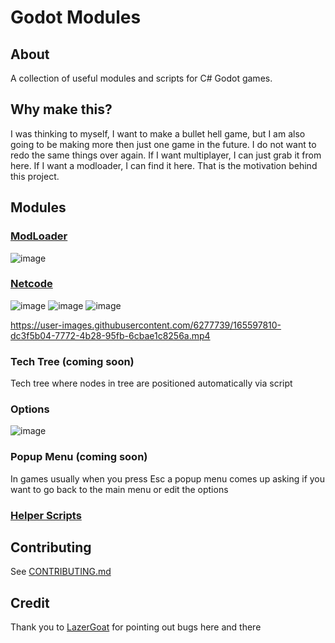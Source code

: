 # Godot Modules
## About
A collection of useful modules and scripts for C# Godot games.

## Why make this?
I was thinking to myself, I want to make a bullet hell game, but I am also going to be making more then just one game in the future. I do not want to redo the same things over again. If I want multiplayer, I can just grab it from here. If I want a modloader, I can find it here. That is the motivation behind this project.

## Modules
### [ModLoader](https://github.com/valkyrienyanko/GodotModules/blob/main/.github/MOD_LOADER.md)
![image](https://user-images.githubusercontent.com/6277739/162651881-b8f98aa5-da2a-4499-b4dd-737a64dec4a9.png)  

### [Netcode](https://github.com/valkyrienyanko/GodotModules/blob/main/.github/NETCODE.md)
![image](https://user-images.githubusercontent.com/6277739/164528687-8ce3891f-2aa2-4c43-b9d2-404620aefad2.png)
![image](https://user-images.githubusercontent.com/6277739/164519290-fcd96048-3267-4278-bbd9-34bd7c0a86c0.png)
![image](https://user-images.githubusercontent.com/6277739/164519339-a23cc3be-29dd-4df8-ad3b-e975508f5ec8.png)

https://user-images.githubusercontent.com/6277739/165597810-dc3f5b04-7772-4b28-95fb-6cbae1c8256a.mp4

### Tech Tree (coming soon)
Tech tree where nodes in tree are positioned automatically via script

### Options
![image](https://user-images.githubusercontent.com/6277739/163117944-e350b70c-aaaa-426f-8719-3c28648d5747.png)  

### Popup Menu (coming soon)
In games usually when you press Esc a popup menu comes up asking if you want to go back to the main menu or edit the options

### [Helper Scripts](https://github.com/valkyrienyanko/GodotModules/blob/main/.github/UTILITY_SCRIPTS.md)

## Contributing
See [CONTRIBUTING.md](https://github.com/valkyrienyanko/GodotModules/blob/main/.github/CONTRIBUTING.md)

## Credit
Thank you to [LazerGoat](https://github.com/LazerGoat) for pointing out bugs here and there
